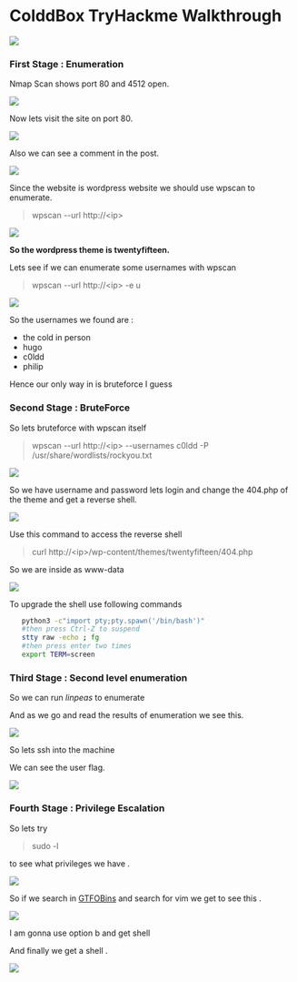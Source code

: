 # ColddBox TryHackme Walkthrough

![](images/BoxImage.png)

###           __First Stage : Enumeration__


Nmap Scan shows port 80 and 4512 open.

![](images/Nmapscan.png)


Now lets visit the site on port 80.

![](images/website1.png)





Also we can see a comment in the post.


![](images/website2.png)


Since the website is wordpress website we should use wpscan to enumerate.

>wpscan --url http://\<ip>

![](images/wpscan1.png)


__So the wordpress theme is twentyfifteen.__

Lets see if we can enumerate some usernames with wpscan

> wpscan --url http://\<ip> -e u

![](images/wpscan2.png)

So the usernames we found are :

* the cold in person
* hugo
* c0ldd
* philip

Hence our only way in is bruteforce I guess


###   __Second Stage : BruteForce__




So lets bruteforce with wpscan itself

>wpscan --url http://\<ip> --usernames c0ldd -P /usr/share/wordlists/rockyou.txt




![](images/wpscan3.png)


So we have username and password lets login and change the 404.php of the theme and get a reverse shell.


![](images/worpress.png)

Use this command to access the reverse shell

>curl http://\<ip>/wp-content/themes/twentyfifteen/404.php

So we are inside  as www-data

![](images/www-data.png)

To upgrade the shell use following commands

```bash
   python3 -c"import pty;pty.spawn('/bin/bash')"
   #then press Ctrl-Z to suspend 
   stty raw -echo ; fg
   #then press enter two times
   export TERM=screen
```


### __Third Stage : Second level enumeration__ 


So we can run *linpeas* to enumerate

And as we go and read the results of enumeration we see this.

![](images/linpeas.png)


So lets ssh into the machine

We can see the user flag.

![](images/user.png)


### Fourth Stage : Privilege Escalation


So lets try 

> sudo -l

to see what privileges we have .


![](images/priveleges.png)


So if we search in [GTFOBins](https://gtfobins.github.io/) and search for vim we get to see this .

![](images/gtfobins.png)

I am gonna use option b and get shell


And finally we get a shell .


![](images/root.png)



